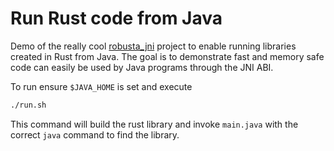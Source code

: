 # Run Rust code from Java

Demo of the really cool [robusta_jni](https://github.com/giovanniberti/robusta) project to enable running libraries created in Rust from Java. The goal is to demonstrate fast and memory safe code can easily be used by Java programs through the JNI ABI.

To run ensure `$JAVA_HOME` is set and execute
```sh
./run.sh
```
This command will build the rust library and invoke `main.java` with the correct `java` command to find the library.

